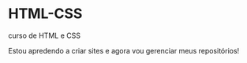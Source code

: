 # HTML-CSS
 curso de HTML e CSS

 Estou apredendo a criar sites e agora vou gerenciar meus repositórios!
